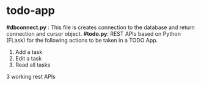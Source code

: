 # todo-app

<b>#dbconnect.py</b> : This file is creates connection to the database and return connection and cursor object.
<b>#todo.py</b>:  REST APIs based on Python (FLask) for the following actions to be taken in a TODO App.
1. Add a task
2. Edit a task
3. Read all tasks

3 working rest APIs
